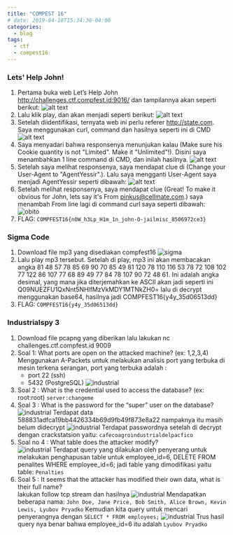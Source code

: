 ```yaml
---
title: "COMPEST 16"
# date: 2019-04-18T15:34:30-04:00
categories:
  - blog
tags:
  - ctf
  - compest16
---
```


### Lets' Help John!
1. Pertama buka web Let’s Help John http://challenges.ctf.compfest.id:9016/ dan 
tampilannya akan seperti berikut:
![alt text](/assets/images/image_compest/john.png)
2. Lalu klik play, dan akan menjadi seperti berikut:
   ![alt text](/assets/images/image_compest/john1.png) 
3. Setelah diidentifikasi, ternyata web ini perlu referer http://state.com. Saya menggunakan curl, command dan hasilnya seperti ini di CMD
   ![alt text](/assets/images/image_compest/john2.png) 
4. Saya menyadari bahwa responsenya menunjukan kalau (Make sure his Cookie quantity is not "Limited". Make it "Unlimited"!). Disini saya menambahkan 1 line command di CMD, dan inilah hasilnya. 
  ![alt text](/assets/images/image_compest/john3.png) 
5. Setelah saya melihat responsenya, saya mendapat clue di (Change your User-Agent to "AgentYessir".). Lalu saya mengganti User-Agent saya menjadi AgentYessir seperti dibawah:
   ![alt text](/assets/images/image_compest/john4.png)  
6. Setelah melihat responsenya, saya mendapat clue (Great! To make it obvious for John, lets say it's From pinkus@cellmate.com.) saya menambah From line lagi di command curl saya seperti dibawah:
   ![obito](/assets/images/image_compest/john6.png) 
7. FLAG: `COMPFEST16{nOW_h3Lp_H1m_1n_john-O-jailmisc_8506972ce3}` 

### Sigma Code 
1. Download file mp3 yang disediakan compfest16 
   ![sigma](/assets/images/image_compest/sigma1.png)
2. Lalu play mp3 tersebut. Setelah di play, mp3 ini akan membacakan angka 81 48 57 78 85 69 90 70 85 49 81 120 78 110 116 53 78 72 108 102 77 122 86 107 77 68 89 49 77 84 78 107 90 72 48 61. 
   Ini adalah angka desimal, yang mana jika diterjemahkan ke ASCII akan 
jadi seperti ini Q09NUEZFU1QxNnt5NHlfMzVkMDY1MTNkZH0= lalu di decrypt  menggunakan base64, hasilnya jadi COMPFEST16{y4y_35d06513dd}
3. FLAG: `COMPFEST16{y4y_35d06513dd}` 

### Industrialspy 3 
1. Download file pcapng yang diberikan lalu lakukan nc challenges.ctf.compfest.id 9009
2. Soal 1: What ports are open on the attacked machine? (ex: 1,2,3,4)  Menggunakan A-Packets untuk melakukan analisis port yang terbuka di mesin terkena serangan, port yang terbuka adalah :  
   - port 22 (ssh)
   - 5432 (PostgreSQL) 
![industrial](/assets/images/image_compest/industrial1.png)
3. Soal 2 : What is the credential used to access the database? (ex: root:root)
   `server:changeme` 
4. Soal 3 : What is the password for the “super” user on the database? 
![industrial](/assets/images/image_compest/industrial2.png)
Terdapat data 588831adfca19bb4426334b69d9fb49f873e8a22 nampaknya itu masih belum didecrypt
![industrial](/assets/images/image_compest/industrial3.png)
Terdapat passwordnya setelah di decrypt dengan crackstatsion yaitu: `cafecoagroindustrialdelpacfico`
5. Soal no 4 : What table does the attacker modify?  
![industrial](/assets/images/image_compest/industrial4.png)
Terdapat query yang dilakukan oleh penyerang untuk melakukan penghapusan table 
untuk employee_id=6, DELETE FROM penalites WHERE employee_id=6; 
jadi table yang dimodifikasi yaitu table: `Penalties`
6. Soal 5 : It seems that the attacker has modified their own data, what is their full name?  
lakukan follow tcp stream dan hasilnya
![industrial](/assets/images/image_compest/industrial5.png)
Mendapatkan beberapa nama: `John Doe, Jane Price, Bob Smith, Alice Brown, Kevin 
Lewis, Lyubov Pryadko`
Kemudian kita query untuk mencari penyerangnya dengan `SELECT * FROM employees;`
![industrial](/assets/images/image_compest/industrial6.png)
 Trus hasil query nya benar bahwa employee_id=6 itu adalah `Lyubov Pryadko`
   
   
<!-- You'll find this post in your `_posts` directory. Go ahead and edit it and re-build the site to see your changes. You can rebuild the site in many different ways, but the most common way is to run `jekyll serve`, which launches a web server and auto-regenerates your site when a file is updated.

To add new posts, simply add a file in the `_posts` directory that follows the convention `YYYY-MM-DD-name-of-post.ext` and includes the necessary front matter. Take a look at the source for this post to get an idea about how it works.

Jekyll also offers powerful support for code snippets:

```ruby
def print_hi(name)
  puts "Hi, #{name}"
end
print_hi('Tom')
#=> prints 'Hi, Tom' to STDOUT.
```

Check out the [Jekyll docs][jekyll-docs] for more info on how to get the most out of Jekyll. File all bugs/feature requests at [Jekyll’s GitHub repo][jekyll-gh]. If you have questions, you can ask them on [Jekyll Talk][jekyll-talk].

[jekyll-docs]: https://jekyllrb.com/docs/home
[jekyll-gh]:   https://github.com/jekyll/jekyll
[jekyll-talk]: https://talk.jekyllrb.com/ -->
